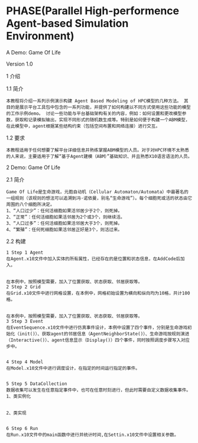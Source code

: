 # PHASE(Parallel High-performence Agent-based Simulation Environment)

A Demo: Game Of Life

Version 1.0

1 介绍

  1.1 简介
  
    本教程将介绍一系列示例演示构建 Agent Based Modeling of HPC模型的几种方法。 其目的是展示平台工具包中包含的一系列功能，并提供了如何构建以不同方式使用这些功能的模型的工作示例demo。 讨论一些功能与平台基础架构有关的内容，例如：如何设置和更改模型参数，获取和记录模拟输出，实现不同形式的随机数生成等。特别是如何便于构建一个ABM模型，在此模型中，agent根据某些结构约束（包括空间布置和网络连接）进行交互。
   
   1.2 要求
  
    本教程适用于任何想要了解平台详细信息并熟练掌握ABM模型的人员。对于对HPC环境不太熟悉的人来说，主要适用于了解“基于Agent建模（ABM）”基础知识、并且熟悉X10语言语法的人员。 
    
2 Demo: Game Of Life

  2.1 简介
  
    Game Of Life是生命游戏，元胞自动机（Cellular Automaton/Automata）中最著名的一组规则（该规则的想法可以追溯到冯·诺依曼，别名“生命游戏”）。每个细胞死或活的状态由它周围的八个细胞所决定。
    1、“人口过少”：任何活细胞如果活邻居少于2个，则死掉。
    2、“正常”：任何活细胞如果活邻居为2个或3个，则继续活。
    3、“人口过多”：任何活细胞如果活邻居大于3个，则死掉。
    4、“繁殖”：任何死细胞如果活邻居正好是3个，则活过来。
    
  2.2 构建
  
    1 Step 1 Agent
    在Agent.x10文件中加入实体的所有属性，已经存在的是位置和状态信息，在AddCode后加入。


    在本例中，按照模型需要，加入了位置获取、状态获取、邻居获取等。
    2 Step 2 Grid
    在Grid.x10文件中进行网格设置，在本例中，网格初始设置为横向和纵向均为10格，共计100格。


    在本例中，按照模型需要，加入了位置获取、状态获取、邻居获取等。
    3 Step 3 Event
    在EventSequence.x10文件中进行仿真事件设计，本例中设置了四个事件，分别是生命游戏初始化（init()）、获取agent的邻居信息（AgentNeighborState()）、生命游戏按规则演进（Interactive()）、agent信息显示（Display()）四个事件，同时按照调度步骤写入对应步中。


    4 Step 4 Model
    在Model.x10文件中进行调度设计，在指定的时间运行指定的事件。


    5 Step 5 DataCollection
    数据收集可以发生在任意指定事件中，也可在任意时刻进行，但此时需要自定义数据收集事件。
    1、类实例化


    2、类实现


    6 Step 6 Run
    在Run.x10文件中的main函数中进行并统计时间,在Settin.x10文件中设置相关参数。
 


